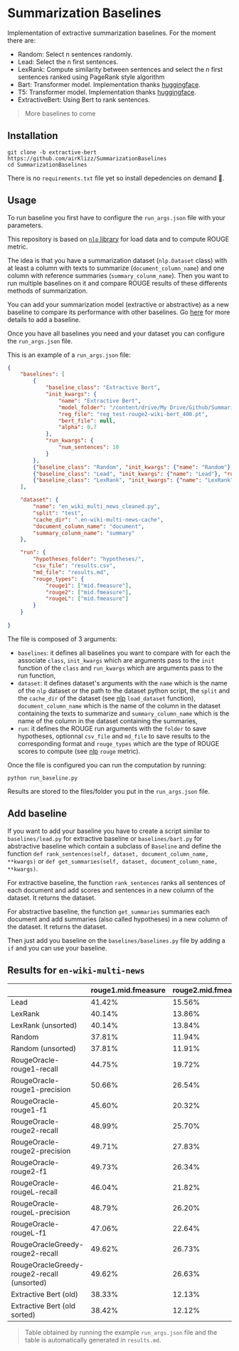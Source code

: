 # Summarization Baselines

Implementation of extractive summarization baselines. For the moment there are:

- Random: Select n sentences randomly.
- Lead: Select the n first sentences.
- LexRank: Compute similarity between sentences and select the n first sentences ranked using PageRank style algorithm
- Bart: Transformer model. Implementation thanks [huggingface](https://huggingface.co/).
- T5: Transformer model. Implementation thanks [huggingface](https://huggingface.co/).
- ExtractiveBert: Using Bert to rank sentences.

> More baselines to come

## Installation

```
git clone -b extractive-bert https://github.com/airKlizz/SummarizationBaselines
cd SummarizationBaselines
```

There is no ``requirements.txt`` file yet so install depedencies on demand :hugs:.

## Usage

To run baseline you first have to configure the ``run_args.json`` file with your parameters.

This repository is based on [``nlp`` library](https://github.com/huggingface/nlp) for load data and to compute ROUGE metric. 

The idea is that you have a summarization dataset (``nlp.Dataset`` class) with at least a column with texts to summarize (``document_column_name``) and one column with reference summaries (``summary_colunm_name``). Then you want to run multiple baselines on it and compare ROUGE results of these differents methods of summarization.

You can add your summarization model (extractive or abstractive) as a new baseline to compare its performance with other baselines. Go [here](#add-baseline) for more details to add a baseline.

Once you have all baselines you need and your dataset you can configure the ``run_args.json`` file.

This is an example of a ``run_args.json`` file:

```json
{
    "baselines": [
        {
            "baseline_class": "Extractive Bert", 
            "init_kwargs": {
                "name": "Extractive Bert", 
                "model_folder": "/content/drive/My Drive/Github/SummarizationBaselines/models/test-rouge2-wiki-bert/", 
                "reg_file": "reg_test-rouge2-wiki-bert_400.pt", 
                "bert_file": null, 
                "alpha": 0.7
            }, 
            "run_kwargs": {
                "num_sentences": 10
            }
        },
        {"baseline_class": "Random", "init_kwargs": {"name": "Random"}, "run_kwargs": {"num_sentences": 10}},
        {"baseline_class": "Lead", "init_kwargs": {"name": "Lead"}, "run_kwargs": {"num_sentences": 10}},
        {"baseline_class": "LexRank", "init_kwargs": {"name": "LexRank"}, "run_kwargs": {"num_sentences": 10, "threshold": 0.03, "increase_power": true}}        
    ],

    "dataset": {
        "name": "en_wiki_multi_news_cleaned.py",
        "split": "test",
        "cache_dir": ".en-wiki-multi-news-cache",
        "document_column_name": "document",
        "summary_colunm_name": "summary"
    },

    "run": {
        "hypotheses_folder": "hypotheses/",
        "csv_file": "results.csv",
        "md_file": "results.md",
        "rouge_types": {
            "rouge1": ["mid.fmeasure"],
            "rouge2": ["mid.fmeasure"],
            "rougeL": ["mid.fmeasure"]
        }
    }
        
}
```

The file is composed of 3 arguments:

- ``baselines``: it defines all baselines you want to compare with for each the associate ``class``, ``init_kwargs`` which are arguments pass to the ``init`` function of the ``class`` and ``run_kwargs`` which are arguments pass to the run function,
- ``dataset``: it defines dataset's arguments with the ``name`` which is the name of the ``nlp`` dataset or the path to the dataset python script, the ``split`` and the ``cache_dir`` of the dataset (see [nlp](https://github.com/huggingface/nlp) ``load_dataset`` function), ``document_column_name`` which is the name of the column in the dataset containing the texts to summarize and ``summary_column_name`` which is the name of the column in the dataset containing the summaries,
- ``run``: it defines the ROUGE run arguments with the ``folder`` to save hypotheses, optionnal ``csv_file`` and ``md_file`` to save results to the corresponding format and ``rouge_types`` which are the type of ROUGE scores to compute (see [nlp](https://github.com/huggingface/nlp) ``rouge`` metric). 

Once the file is configured you can run the computation by running:

```
python run_baseline.py
```

Results are stored to the files/folder you put in the ``run_args.json`` file.

## Add baseline

If you want to add your baseline you have to create a script similar to ``baselines/lead.py`` for extractive baseline or ``baselines/bart.py`` for abstractive baseline which contain a subclass of ``Baseline`` and define the function ``def rank_sentences(self, dataset, document_column_name, **kwargs)`` or ``def get_summaries(self, dataset, document_column_name, **kwargs)``. 

For extractive baseline, the function ``rank_sentences`` ranks all sentences of each document and add scores and sentences in a new column of the dataset. It returns the dataset.

For abstractive baseline, the function ``get_summaries`` summaries each document and add summaries (also called hypotheses) in a new column of the dataset. It returns the dataset.

Then just add you baseline on the ``baselines/baselines.py`` file by adding a ``if`` and you can use your baseline.

## Results for ``en-wiki-multi-news``

|     | rouge1.mid.fmeasure | rouge2.mid.fmeasure | rougeL.mid.fmeasure |
| --- | --- | --- | --- |
| Lead | 41.42% | 15.56% | 21.61% |
| LexRank | 40.14% | 13.86% | 19.17% |
| LexRank (unsorted) | 40.14% | 13.84% | 18.29% |
| Random | 37.81% | 11.94% | 18.07% |
| Random (unsorted) | 37.81% | 11.91% | 17.30% |
| RougeOracle-rouge1-recall | 44.75% | 19.72% | 23.05% |
| RougeOracle-rouge1-precision | 50.66% | 26.54% | 28.95% |
| RougeOracle-rouge1-f1 | 45.60% | 20.32% | 23.56% |
| RougeOracle-rouge2-recall | 48.99% | 25.70% | 27.17% |
| RougeOracle-rouge2-precision | 49.71% | 27.83% | 28.99% |
| RougeOracle-rouge2-f1 | 49.73% | 26.34% | 27.76% |
| RougeOracle-rougeL-recall | 46.04% | 21.82% | 24.66% |
| RougeOracle-rougeL-precision | 48.79% | 26.20% | 28.91% |
| RougeOracle-rougeL-f1 | 47.06% | 22.64% | 25.43% |
| RougeOracleGreedy-rouge2-recall | 49.62% | 26.73% | 28.20% |
| RougeOracleGreedy-rouge2-recall (unsorted) | 49.62% | 26.63% | 23.00% |
| Extractive Bert (old) | 38.33% | 12.13% | 16.95% |
| Extractive Bert (old sorted) | 38.42% | 12.12% | 17.76% |

> Table obtained by running the example ``run_args.json`` file and the table is automatically generated in ``results.md``.
